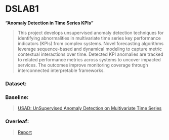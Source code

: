 # DSLAB1

**“Anomaly Detection in Time Series KPIs”**
> This project develops unsupervised anomaly detection techniques for identifying abnormalities in multivariate time series key performance indicators (KPIs) from complex systems. Novel forecasting algorithms leverage sequence-based and dynamical modeling to capture metric contextual interactions over time. Detected KPI anomalies are tracked to related performance metrics across systems to uncover impacted services. The outcomes improve monitoring coverage through interconnected interpretable frameworks.


### Dataset:

### Baseline:
> [USAD: UnSupervised Anomaly Detection on Multivariate Time Series](https://dl.acm.org/doi/10.1145/3394486.3403392)

### Overleaf:
> [Report](https://www.overleaf.com/9979662715ndwsvcvcqvhx#d46fbc)

